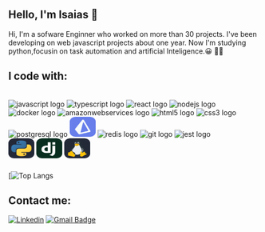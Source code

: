 
## Hello, I'm Isaias 👋 

<p> Hi, I'm a sofware Enginner who worked on more than 30 projects. I've been developing on web javascript projects about one year. Now I'm studying python,focusin on task automation and artificial Inteligence.😀 🧑‍💻 </p>


## I code with:

<div style="display: inline_block"><br/>
    <img src="https://cdn.jsdelivr.net/gh/devicons/devicon/icons/javascript/javascript-original.svg" height="40" width="52" alt="javascript logo"  />
  <img src="https://cdn.jsdelivr.net/gh/devicons/devicon/icons/typescript/typescript-original.svg" height="40" width="52" alt="typescript logo"  />
  <img src="https://cdn.jsdelivr.net/gh/devicons/devicon/icons/react/react-original.svg" height="40" width="52" alt="react logo"  />
  <img src="https://cdn.jsdelivr.net/gh/devicons/devicon/icons/nodejs/nodejs-original.svg" height="40" width="52" alt="nodejs logo"  />
  <img src="https://cdn.jsdelivr.net/gh/devicons/devicon/icons/docker/docker-original.svg" height="40" width="52" alt="docker logo"  />
  <img src="https://cdn.jsdelivr.net/gh/devicons/devicon/icons/amazonwebservices/amazonwebservices-original.svg" height="40" width="52" alt="amazonwebservices logo"  />
  <img src="https://cdn.jsdelivr.net/gh/devicons/devicon/icons/html5/html5-original.svg" height="40" width="52" alt="html5 logo"  />
  <img src="https://cdn.jsdelivr.net/gh/devicons/devicon/icons/css3/css3-original.svg" height="40" width="52" alt="css3 logo"  />
  <img src="https://cdn.jsdelivr.net/gh/devicons/devicon/icons/postgresql/postgresql-original.svg" height="40" width="52" alt="postgresql logo"  />
  <img src="https://github.com/tandpfun/skill-icons/raw/main/icons/Prisma.svg" height="40" width="52" alt="prisma logo"  />
  <img src="https://cdn.jsdelivr.net/gh/devicons/devicon/icons/redis/redis-original.svg" height="40" width="52" alt="redis logo"  />
  <img src="https://cdn.jsdelivr.net/gh/devicons/devicon/icons/git/git-original.svg" height="40" width="52" alt="git logo"  />
  <img src="https://cdn.jsdelivr.net/gh/devicons/devicon/icons/jest/jest-plain.svg" height="40" width="52" alt="jest logo"  />
  <br/>
  <img src="https://github.com/tandpfun/skill-icons/raw/main/icons/Python-Dark.svg" height="40" width="52" alt="python logo"/>
   <img src="https://github.com/tandpfun/skill-icons/raw/main/icons/Django.svg" height="40" width="52" alt="django logo"/>
    <img src="https://github.com/tandpfun/skill-icons/raw/main/icons/Linux-Dark.svg" height="40" width="52" alt="linux logo"/>
</div>

###

[![Top Langs](https://github-readme-stats.vercel.app/api/top-langs/?username=isaiassf22&layout=compact)


###


## Contact me:

[![Linkedin](https://img.shields.io/badge/LinkedIn-0077B5?style=for-the-badge&logo=linkedin&logoColor=white)](https://www.linkedin.com/in/isaias-souza-dev/)
[![Gmail Badge](https://img.shields.io/badge/Gmail-D14836?style=for-the-badge&logo=gmail&logoColor=white)](mailto:figueiredo.isaias@gmail.com)    
    
